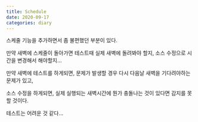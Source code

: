 ```yaml
---
title: Schedule
date: 2020-09-17
categories: diary
---
```

스케줄 기능을 추가하면서 좀 불편했던 부분이 있다.

만약 새벽에 스케줄이 돌아가면 테스트때 실제 새벽에 돌려봐야 할지, 소스 수정으로 시간을 변경해서 해야할지...

만약 새벽에 테스트를 하게되면, 문제가 발생할 경우 다시 다음날 새벽을 기다려야하는 문제가 있고,

소스 수정을 하게되면, 실제 실행되는 새벽시간에 뭔가 충돌나는 것이 있다면 감지를 못할 것이다.

테스트는 어려운 것 같다...
